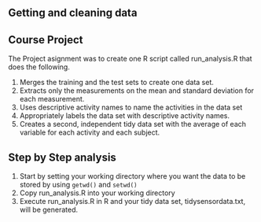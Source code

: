 ## Getting and cleaning data


## Course Project

The Project asignment was to create one R script called run_analysis.R that does the following.
 1. Merges the training and the test sets to create one data set.
 2. Extracts only the measurements on the mean and standard deviation for each measurement.
 3. Uses descriptive activity names to name the activities in the data set
 4. Appropriately labels the data set with descriptive activity names.
 5. Creates a second, independent tidy data set with the average of each variable for each activity and each subject.

## Step by Step analysis

1. Start by setting your working directory where you want the data to be stored by using ```getwd()``` and ```setwd()```
2. Copy run_analysis.R into your working directory
3. Execute run_analysis.R in R and your tidy data set, tidysensordata.txt, will be generated.

